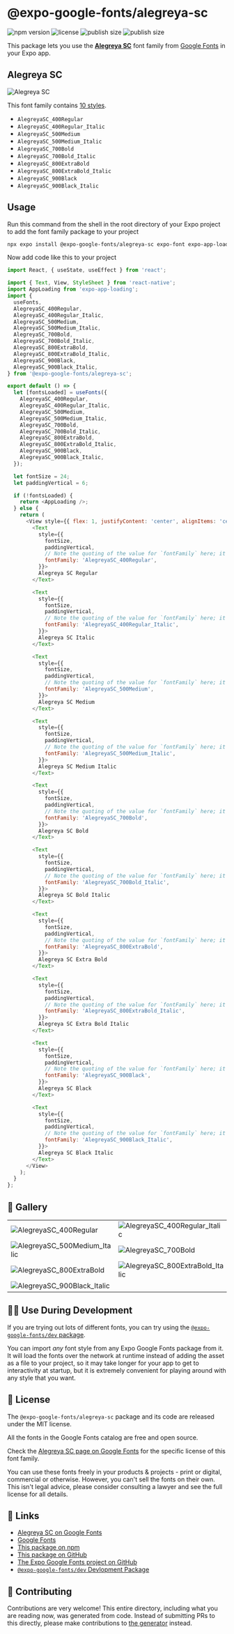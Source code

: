 # @expo-google-fonts/alegreya-sc

![npm version](https://flat.badgen.net/npm/v/@expo-google-fonts/alegreya-sc)
![license](https://flat.badgen.net/github/license/expo/google-fonts)
![publish size](https://flat.badgen.net/packagephobia/install/@expo-google-fonts/alegreya-sc)
![publish size](https://flat.badgen.net/packagephobia/publish/@expo-google-fonts/alegreya-sc)

This package lets you use the [**Alegreya SC**](https://fonts.google.com/specimen/Alegreya+SC) font family from [Google Fonts](https://fonts.google.com/) in your Expo app.

## Alegreya SC

![Alegreya SC](./font-family.png)

This font family contains [10 styles](#-gallery).

- `AlegreyaSC_400Regular`
- `AlegreyaSC_400Regular_Italic`
- `AlegreyaSC_500Medium`
- `AlegreyaSC_500Medium_Italic`
- `AlegreyaSC_700Bold`
- `AlegreyaSC_700Bold_Italic`
- `AlegreyaSC_800ExtraBold`
- `AlegreyaSC_800ExtraBold_Italic`
- `AlegreyaSC_900Black`
- `AlegreyaSC_900Black_Italic`

## Usage

Run this command from the shell in the root directory of your Expo project to add the font family package to your project
```sh
npx expo install @expo-google-fonts/alegreya-sc expo-font expo-app-loading
```

Now add code like this to your project
```js
import React, { useState, useEffect } from 'react';

import { Text, View, StyleSheet } from 'react-native';
import AppLoading from 'expo-app-loading';
import {
  useFonts,
  AlegreyaSC_400Regular,
  AlegreyaSC_400Regular_Italic,
  AlegreyaSC_500Medium,
  AlegreyaSC_500Medium_Italic,
  AlegreyaSC_700Bold,
  AlegreyaSC_700Bold_Italic,
  AlegreyaSC_800ExtraBold,
  AlegreyaSC_800ExtraBold_Italic,
  AlegreyaSC_900Black,
  AlegreyaSC_900Black_Italic,
} from '@expo-google-fonts/alegreya-sc';

export default () => {
  let [fontsLoaded] = useFonts({
    AlegreyaSC_400Regular,
    AlegreyaSC_400Regular_Italic,
    AlegreyaSC_500Medium,
    AlegreyaSC_500Medium_Italic,
    AlegreyaSC_700Bold,
    AlegreyaSC_700Bold_Italic,
    AlegreyaSC_800ExtraBold,
    AlegreyaSC_800ExtraBold_Italic,
    AlegreyaSC_900Black,
    AlegreyaSC_900Black_Italic,
  });

  let fontSize = 24;
  let paddingVertical = 6;

  if (!fontsLoaded) {
    return <AppLoading />;
  } else {
    return (
      <View style={{ flex: 1, justifyContent: 'center', alignItems: 'center' }}>
        <Text
          style={{
            fontSize,
            paddingVertical,
            // Note the quoting of the value for `fontFamily` here; it expects a string!
            fontFamily: 'AlegreyaSC_400Regular',
          }}>
          Alegreya SC Regular
        </Text>

        <Text
          style={{
            fontSize,
            paddingVertical,
            // Note the quoting of the value for `fontFamily` here; it expects a string!
            fontFamily: 'AlegreyaSC_400Regular_Italic',
          }}>
          Alegreya SC Italic
        </Text>

        <Text
          style={{
            fontSize,
            paddingVertical,
            // Note the quoting of the value for `fontFamily` here; it expects a string!
            fontFamily: 'AlegreyaSC_500Medium',
          }}>
          Alegreya SC Medium
        </Text>

        <Text
          style={{
            fontSize,
            paddingVertical,
            // Note the quoting of the value for `fontFamily` here; it expects a string!
            fontFamily: 'AlegreyaSC_500Medium_Italic',
          }}>
          Alegreya SC Medium Italic
        </Text>

        <Text
          style={{
            fontSize,
            paddingVertical,
            // Note the quoting of the value for `fontFamily` here; it expects a string!
            fontFamily: 'AlegreyaSC_700Bold',
          }}>
          Alegreya SC Bold
        </Text>

        <Text
          style={{
            fontSize,
            paddingVertical,
            // Note the quoting of the value for `fontFamily` here; it expects a string!
            fontFamily: 'AlegreyaSC_700Bold_Italic',
          }}>
          Alegreya SC Bold Italic
        </Text>

        <Text
          style={{
            fontSize,
            paddingVertical,
            // Note the quoting of the value for `fontFamily` here; it expects a string!
            fontFamily: 'AlegreyaSC_800ExtraBold',
          }}>
          Alegreya SC Extra Bold
        </Text>

        <Text
          style={{
            fontSize,
            paddingVertical,
            // Note the quoting of the value for `fontFamily` here; it expects a string!
            fontFamily: 'AlegreyaSC_800ExtraBold_Italic',
          }}>
          Alegreya SC Extra Bold Italic
        </Text>

        <Text
          style={{
            fontSize,
            paddingVertical,
            // Note the quoting of the value for `fontFamily` here; it expects a string!
            fontFamily: 'AlegreyaSC_900Black',
          }}>
          Alegreya SC Black
        </Text>

        <Text
          style={{
            fontSize,
            paddingVertical,
            // Note the quoting of the value for `fontFamily` here; it expects a string!
            fontFamily: 'AlegreyaSC_900Black_Italic',
          }}>
          Alegreya SC Black Italic
        </Text>
      </View>
    );
  }
};

```

## 🔡 Gallery


||||
|-|-|-|
|![AlegreyaSC_400Regular](./AlegreyaSC_400Regular.ttf.png)|![AlegreyaSC_400Regular_Italic](./AlegreyaSC_400Regular_Italic.ttf.png)|![AlegreyaSC_500Medium](./AlegreyaSC_500Medium.ttf.png)||
|![AlegreyaSC_500Medium_Italic](./AlegreyaSC_500Medium_Italic.ttf.png)|![AlegreyaSC_700Bold](./AlegreyaSC_700Bold.ttf.png)|![AlegreyaSC_700Bold_Italic](./AlegreyaSC_700Bold_Italic.ttf.png)||
|![AlegreyaSC_800ExtraBold](./AlegreyaSC_800ExtraBold.ttf.png)|![AlegreyaSC_800ExtraBold_Italic](./AlegreyaSC_800ExtraBold_Italic.ttf.png)|![AlegreyaSC_900Black](./AlegreyaSC_900Black.ttf.png)||
|![AlegreyaSC_900Black_Italic](./AlegreyaSC_900Black_Italic.ttf.png)||||


## 👩‍💻 Use During Development

If you are trying out lots of different fonts, you can try using the [`@expo-google-fonts/dev` package](https://github.com/expo/google-fonts/tree/master/font-packages/dev#readme).

You can import *any* font style from any Expo Google Fonts package from it. It will load the fonts
over the network at runtime instead of adding the asset as a file to your project, so it may take longer
for your app to get to interactivity at startup, but it is extremely convenient
for playing around with any style that you want.

## 📖 License

The `@expo-google-fonts/alegreya-sc` package and its code are released under the MIT license.

All the fonts in the Google Fonts catalog are free and open source.

Check the [Alegreya SC page on Google Fonts](https://fonts.google.com/specimen/Alegreya+SC) for the specific license of this font family.

You can use these fonts freely in your products & projects - print or digital, commercial or otherwise. However, you can't sell the fonts on their own. This isn't legal advice, please consider consulting a lawyer and see the full license for all details.

## 🔗 Links

- [Alegreya SC on Google Fonts](https://fonts.google.com/specimen/Alegreya+SC)
- [Google Fonts](https://fonts.google.com/)
- [This package on npm](https://www.npmjs.com/package/@expo-google-fonts/alegreya-sc)
- [This package on GitHub](https://github.com/expo/google-fonts/tree/master/font-packages/alegreya-sc)
- [The Expo Google Fonts project on GitHub](https://github.com/expo/google-fonts)
- [`@expo-google-fonts/dev` Devlopment Package](https://github.com/expo/google-fonts/tree/master/font-packages/dev)

## 🤝 Contributing

Contributions are very welcome! This entire directory, including what you are reading now, was generated from code. Instead of submitting PRs to this directly, please make contributions to [the generator](https://github.com/expo/google-fonts/tree/master/packages/generator) instead.
